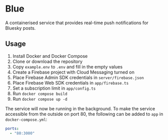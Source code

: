 # Blue

A containerised service that provides real-time push notifications for Bluesky posts.

## Usage

1. Install Docker and Docker Compose
2. Clone or download the repository
3. Copy `example.env` to `.env` and fill in the empty values
4. Create a Firebase project with Cloud Messaging turned on
5. Place Firebase Admin SDK credentials in `server/firebase.json`
6. Place Firebase Web SDK credentials in `app/firebase.ts`
7. Set a subscription limit in `app/config.ts`
8. Run `docker compose build`
9. Run `docker compose up -d`

The service will now be running in the background. To make the service accessible from the outside on port 80, the following can be added to `app` in `docker-compose.yml`:

```yml
ports:
  - "80:3000"
```
